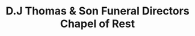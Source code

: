 ---
title: "D.J Thomas & Son Funeral Directors Chapel of Rest"
url: /bargoed/d-j-thomas-und-son-funeral-directors-chapel-of-rest/
shop: Bestattungen
---